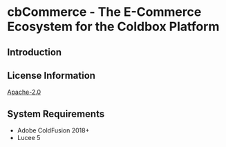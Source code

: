 # cbCommerce - The E-Commerce Ecosystem for the Coldbox Platform

## Introduction



## License Information

[Apache-2.0](https://opensource.org/licenses/Apache-2.0)

## System Requirements

- Adobe ColdFusion 2018+
- Lucee 5


